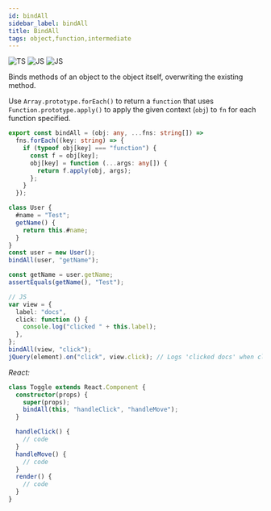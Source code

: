 ```yaml
---
id: bindAll
sidebar_label: bindAll
title: BindAll
tags: object,function,intermediate
---
```


![TS](https://img.shields.io/badge/supports-typescript-blue.svg?style=flat-square)
![JS](https://img.shields.io/badge/supports-javascript-yellow.svg?style=flat-square)
![JS](https://img.shields.io/badge/supports-deno-green.svg?style=flat-square)

Binds methods of an object to the object itself, overwriting the existing method.

Use `Array.prototype.forEach()` to return a `function` that uses `Function.prototype.apply()` to apply the given context (`obj`) to `fn` for each function specified.

```ts
export const bindAll = (obj: any, ...fns: string[]) =>
  fns.forEach((key: string) => {
    if (typeof obj[key] === "function") {
      const f = obj[key];
      obj[key] = function (...args: any[]) {
        return f.apply(obj, args);
      };
    }
  });
```

```ts
class User {
  #name = "Test";
  getName() {
    return this.#name;
  }
}
const user = new User();
bindAll(user, "getName");

const getName = user.getName;
assertEquals(getName(), "Test");

// JS
var view = {
  label: "docs",
  click: function () {
    console.log("clicked " + this.label);
  },
};
bindAll(view, "click");
jQuery(element).on("click", view.click); // Logs 'clicked docs' when clicked.
```

_React:_

```ts
class Toggle extends React.Component {
  constructor(props) {
    super(props);
    bindAll(this, "handleClick", "handleMove");
  }

  handleClick() {
    // code
  }
  handleMove() {
    // code
  }
  render() {
    // code
  }
}
```
